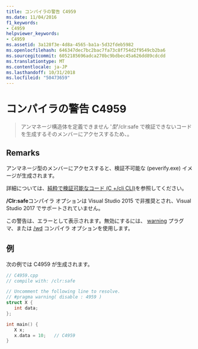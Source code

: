 ```yaml
---
title: コンパイラの警告 C4959
ms.date: 11/04/2016
f1_keywords:
- C4959
helpviewer_keywords:
- C4959
ms.assetid: 3a128f3e-4d8a-4565-ba1a-5d32fdeb5982
ms.openlocfilehash: 646347dec7bc2bac7fa73c8f754d2f9549cb2ba6
ms.sourcegitcommit: 6052185696adca270bc9bdbec45a626dd89cdcdd
ms.translationtype: MT
ms.contentlocale: ja-JP
ms.lasthandoff: 10/31/2018
ms.locfileid: "50473659"
---
```

# <a name="compiler-warning-c4959"></a>コンパイラの警告 C4959

> アンマネージ構造体を定義できません '*型*'/clr:safe で検証できないコードを生成するそのメンバーにアクセスするため、。

## <a name="remarks"></a>Remarks

アンマネージ型のメンバーにアクセスすると、検証不可能な (peverify.exe) イメージが生成されます。

詳細については、[純粋で検証可能なコード (C +/cli CLI)](../../dotnet/pure-and-verifiable-code-cpp-cli.md)を参照してください。

**/Clr:safe**コンパイラ オプションは Visual Studio 2015 で非推奨とされ、Visual Studio 2017 でサポートされていません。

この警告は、エラーとして表示されます。無効にするには、 [warning](../../preprocessor/warning.md) プラグマ、または [/wd](../../build/reference/compiler-option-warning-level.md) コンパイラ オプションを使用します。

## <a name="example"></a>例

次の例では C4959 が生成されます。

```cpp
// C4959.cpp
// compile with: /clr:safe

// Uncomment the following line to resolve.
// #pragma warning( disable : 4959 )
struct X {
   int data;
};

int main() {
   X x;
   x.data = 10;   // C4959
}
```